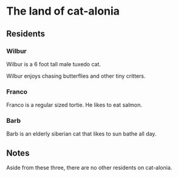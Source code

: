 # The land of cat-alonia

## Residents

### Wilbur

Wilbur is a 6 foot tall male tuxedo cat.

Wilbur enjoys chasing butterflies and other tiny critters.

### Franco

Franco is a regular sized tortie. He likes to eat salmon.

### Barb

Barb is an elderly siberian cat that likes to sun bathe all day.

## Notes

Aside from these three, there are no other residents on cat-alonia.
